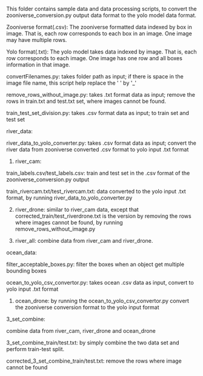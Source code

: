 This folder contains sample data and data processing scripts, to convert the zooniverse_conversion.py output data format to the yolo model data format.


Zooniverse format(.csv): The zooniverse formatted data indexed by box in image. That is, each row corresponds to each box in an image. One image may have multiple rows.

Yolo format(.txt): The yolo model takes data indexed by image. That is, each row corresponds to each image. One image has one row and all boxes information in that image.

convertFilenames.py: takes folder path as input; if there is space in the image file name, this script help replace the ' ' by '_'

remove_rows_without_image.py: takes .txt format data as input; remove the rows in train.txt and test.txt set, where images cannot be found.

train_test_set_division.py: takes .csv format data as input; to train set and test set


river_data:

river_data_to_yolo_converter.py: takes .csv format data as input; convert the river data from zooniverse converted .csv format to yolo input .txt format


  1. river_cam:
  
  train_labels.csv/test_labels.csv: train and test set in the .csv format of the zooniverse_conversion.py output
  
  train_rivercam.txt/test_rivercam.txt: data converted to the yolo input .txt format, by running river_data_to_yolo_converter.py


  2. river_drone:
  similar to river_cam data, except that corrected_train/test_riverdrone.txt is the version by removing the rows where images cannot be found, by running remove_rows_without_image.py
  
  
  3. river_all:
  combine data from river_cam and river_drone.
  

ocean_data:

  filter_acceptable_boxes.py: filter the boxes when an object get multiple bounding boxes
  
  ocean_to_yolo_csv_convertor.py: takes ocean .csv data as input, convert to yolo input .txt format
  
  
  1. ocean_drone:
  by running the ocean_to_yolo_csv_convertor.py convert the zooniverse conversion format to the yolo input format


3_set_combine:

  combine data from river_cam, river_drone and ocean_drone
  
  3_set_combine_train/test.txt: by simply combine the two data set and perform train-test split.
  
  corrected_3_set_combine_train/test.txt: remove the rows where image cannot be found
  
  
  
